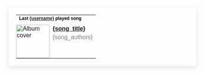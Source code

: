 <table style="border: none; padding: 20px; box-shadow: 0px 4px 12px rgba(0, 0, 0, 0.1); max-width: 100%; font-family: Arial, sans-serif;">
  <tr>
    <td colspan="2" style="padding-bottom: 10px;">
      <h4 style="margin: 0; font-size: 12px; color: black;">Last <a href="{user_page_url}">{username}</a> played song</h4>
    </td>
  </tr>
  <tr>
    <td style="padding: 0;">
      <img src="{song_image_url}" href="{song_page_url}" alt="Album cover" style="width: 90px; height: 90px;">
    </td>
    <td style="vertical-align: top;">
      <p style="margin: 0; color: black;"><a href="{song_page_url}"><strong>{song_title}</strong></a></p>
      <p style="margin: 5px 0 0 0; color: grey;">{song_authors}</p>
    </td>
  </tr>
</table>





